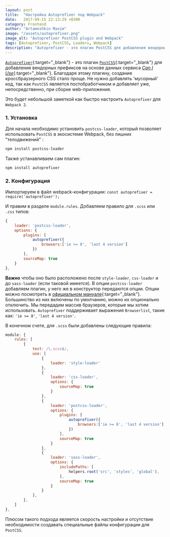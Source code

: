 ```yaml
---
layout: post
title:  "Настройка Autoprefixer под Webpack"
date:   2017-09-15 22:13:29 +0300
category: Frontend
author: "Artamoshkin Maxim"
image: "/assets/autoprefixer.png"
image_alt: "Autoprefixer PostCSS plugin and Webpack"
tags: [Autoprefixer, PostCSS, Loaders, Webpack]
description: "Autoprefixer - это плагин PostCSS для добавления вендорных префиксов на основе данных сервиса Can I Use. Благодаря этому плагину, создание кроссбраузерного CSS стало проще. Не нужно добавлять 'мусорный' код, так как `PostCSS` является постобработчиком и добавляет уже, непосредственно, при сборке web-приложения."
---
```


[`Autoprefixer`](https://github.com/postcss/autoprefixer){:target="_blank"} - это плагин  [`PostCSS`](https://github.com/postcss/postcss){:target="_blank"} для добавления вендорных префиксов на основе данных сервиса [*Can I Use*](https://caniuse.com/){:target="_blank"}. Благодаря этому плагину, создание кроссбраузерного CSS стало проще. Не нужно добавлять 'мусорный' код, так как `PostCSS` является постобработчиком и добавляет уже, непосредственно, при сборке web-приложения.
<!-- more -->
Это будет небольшой заметкой как быстро настроить `Autoprefixer` для `Webpack 2`.

### 1. Установка ###
Для начала необходимо установить `postcss-loader`, который позволяет использовать `PostCSS` в экосистеме Webpack, без лишних "телодвижений" :
```sh
npm install postcss-loader
```
Также устанавливаем сам плагин:
```sh
npm install autoprefixer
```

### 2. Конфигурация ###
Импортируем в файл webpack-конфигурации:
`const autoprefixer = require('autoprefixer');`

И правим в разделе `module.rules`. 
Добавляем правило для `.scss` или `.css` типов:

```js
{
    loader: 'postcss-loader',
    options: {
        plugins: [
            autoprefixer({
                browsers:['ie >= 8', 'last 4 version']
            })
        ],
        sourceMap: true
    }
},
```
**Важно** чтобы оно было расположено после `style-loader`, `css-loader` и до `sass-loader` (если таковой имеется).
В опции `postcss-loader` добавляем плагин, у него же в конструктор передаются опции. Опции можно посмотреть в [официальном мануале](https://github.com/postcss/autoprefixer#options){:target="_blank"}. Большинство из них включены по умолчанию, можно их опционально отключить.
Мы передадим массив браузеров, которые мы хотим использовать. `Autoprefixer` поддерживает выражения `Browserlist`, такие как: `'ie >= 8'`, `'last 4 version'`.

В конечном счете, для `.scss` были добавлены следующие правила:
```js
module: {
    rules: [
        {
            test: /\.scss$/,
            use: [
                {
                    loader: 'style-loader'
                },
                {
                    loader: 'css-loader',
                    options: {
                        sourceMap: true
                    }
                },
                {
                    loader: 'postcss-loader',
                    options: {
                        plugins: [
                            autoprefixer({
                                browsers:['ie >= 8', 'last 4 version']
                            })
                        ],
                        sourceMap: true
                    }
                },
                {
                    loader: 'sass-loader',
                    options: {
                        includePaths: [
                            helpers.root('src', 'styles', 'global'),
                        ],
                        sourceMap: true
                    }
                }
            ],
        },
    ]
},
```

Плюсом такого подхода является скорость настройки и отсутствие необходимости создавать специальные файлы конфигурации для `PostCSS`.